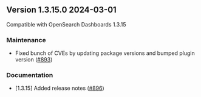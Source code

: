 ## Version 1.3.15.0 2024-03-01
Compatible with OpenSearch Dashboards 1.3.15

### Maintenance
* Fixed bunch of CVEs by updating package versions and bumped plugin version ([#893](https://github.com/opensearch-project/alerting-dashboards-plugin/pull/893))

### Documentation
* [1.3.15] Added release notes ([#896](https://github.com/opensearch-project/alerting-dashboards-plugin/pull/896))
